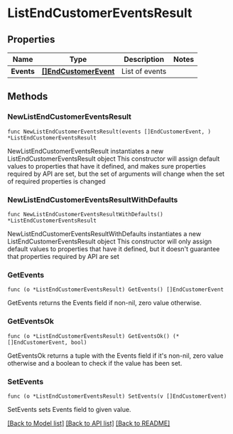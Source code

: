 # ListEndCustomerEventsResult

## Properties

Name | Type | Description | Notes
------------ | ------------- | ------------- | -------------
**Events** | [**[]EndCustomerEvent**](EndCustomerEvent.md) | List of events | 

## Methods

### NewListEndCustomerEventsResult

`func NewListEndCustomerEventsResult(events []EndCustomerEvent, ) *ListEndCustomerEventsResult`

NewListEndCustomerEventsResult instantiates a new ListEndCustomerEventsResult object
This constructor will assign default values to properties that have it defined,
and makes sure properties required by API are set, but the set of arguments
will change when the set of required properties is changed

### NewListEndCustomerEventsResultWithDefaults

`func NewListEndCustomerEventsResultWithDefaults() *ListEndCustomerEventsResult`

NewListEndCustomerEventsResultWithDefaults instantiates a new ListEndCustomerEventsResult object
This constructor will only assign default values to properties that have it defined,
but it doesn't guarantee that properties required by API are set

### GetEvents

`func (o *ListEndCustomerEventsResult) GetEvents() []EndCustomerEvent`

GetEvents returns the Events field if non-nil, zero value otherwise.

### GetEventsOk

`func (o *ListEndCustomerEventsResult) GetEventsOk() (*[]EndCustomerEvent, bool)`

GetEventsOk returns a tuple with the Events field if it's non-nil, zero value otherwise
and a boolean to check if the value has been set.

### SetEvents

`func (o *ListEndCustomerEventsResult) SetEvents(v []EndCustomerEvent)`

SetEvents sets Events field to given value.



[[Back to Model list]](../README.md#documentation-for-models) [[Back to API list]](../README.md#documentation-for-api-endpoints) [[Back to README]](../README.md)


